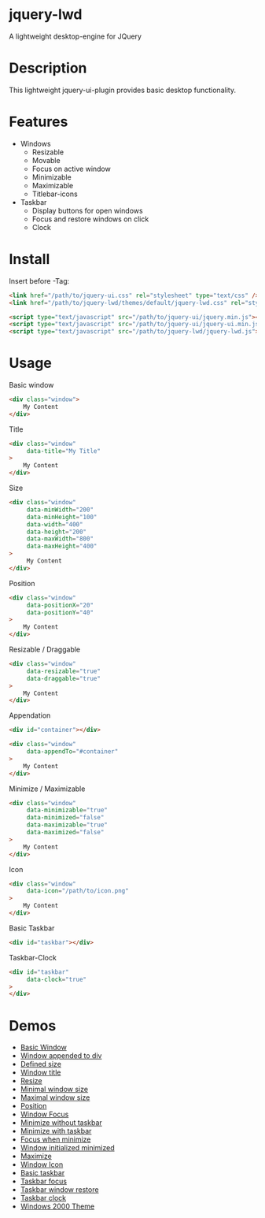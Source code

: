 # jquery-lwd
A lightweight desktop-engine for JQuery

# Description
This lightweight jquery-ui-plugin provides basic desktop functionality.

# Features
<ul>
    <li>
        Windows
        <ul>
            <li>Resizable</li>
            <li>Movable</li>
            <li>Focus on active window</li>
            <li>Minimizable</li>
            <li>Maximizable</li>
            <li>Titlebar-icons</li>
        </ul>
    </li>
    <li>
        Taskbar
        <ul>
            <li>Display buttons for open windows</li>
            <li>Focus and restore windows on click</li>
            <li>Clock</li>
        </ul>
    </li>
</ul>

# Install
Insert before </head>-Tag:
```html
<link href="/path/to/jquery-ui.css" rel="stylesheet" type="text/css" />
<link href="/path/to/jquery-lwd/themes/default/jquery-lwd.css" rel="stylesheet" type="text/css" />

<script type="text/javascript" src="/path/to/jquery-ui/jquery.min.js"></script>
<script type="text/javascript" src="/path/to/jquery-ui/jquery-ui.min.js"></script>
<script type="text/javascript" src="/path/to/jquery-lwd/jquery-lwd.js"></script>
```

# Usage
Basic window
```html
<div class="window">
    My Content
</div>
```
Title
```html
<div class="window" 
     data-title="My Title"
>
    My Content
</div>
```
Size
```html
<div class="window" 
     data-minWidth="200" 
     data-minHeight="100" 
     data-width="400" 
     data-height="200" 
     data-maxWidth="800" 
     data-maxHeight="400"
>
     My Content
</div>
```
Position
```html
<div class="window" 
     data-positionX="20"
     data-positionY="40"
>
    My Content
</div>
```
Resizable / Draggable
```html
<div class="window" 
     data-resizable="true"
     data-draggable="true"
>
    My Content
</div>
```
Appendation
```html
<div id="container"></div>

<div class="window" 
     data-appendTo="#container"
>
    My Content
</div>
```
Minimize / Maximizable
```html
<div class="window" 
     data-minimizable="true"
     data-minimized="false"
     data-maximizable="true"
     data-maximized="false"
>
    My Content
</div>
```
Icon
```html
<div class="window" 
     data-icon="/path/to/icon.png"
>
    My Content
</div>
```
Basic Taskbar
```html
<div id="taskbar"></div>
```
Taskbar-Clock
```html
<div id="taskbar"
     data-clock="true"
>
</div>
```

# Demos
<ul>
    <li><a href="https://mstellmacher.github.io/jquery-lwd/demo/1-windows_1-basic.html" target="_blank">Basic Window</a></li>
    <li><a href="https://mstellmacher.github.io/jquery-lwd/demo/1-windows_2-appendTo.html" target="_blank">Window appended to div</a></li>
    <li><a href="https://mstellmacher.github.io/jquery-lwd/demo/1-windows_3-size.html" target="_blank">Defined size</a></li>
    <li><a href="https://mstellmacher.github.io/jquery-lwd/demo/1-windows_4-title.html" target="_blank">Window title</a></li>
    <li><a href="https://mstellmacher.github.io/jquery-lwd/demo/1-windows_5-resize.html" target="_blank">Resize</a></li>
    <li><a href="https://mstellmacher.github.io/jquery-lwd/demo/1-windows_6-minSize.html" target="_blank">Minimal window size</a></li>
    <li><a href="https://mstellmacher.github.io/jquery-lwd/demo/1-windows_7-maxSize.html" target="_blank">Maximal window size</a></li>
    <li><a href="https://mstellmacher.github.io/jquery-lwd/demo/1-windows_8-position.html" target="_blank">Position</a></li>
    <li><a href="https://mstellmacher.github.io/jquery-lwd/demo/1-windows_9-closeFocus.html" target="_blank">Window Focus</a></li>
    <li><a href="https://mstellmacher.github.io/jquery-lwd/demo/1-windows_10-minimize-withoutTaskbar.html" target="_blank">Minimize without taskbar</a></li>
    <li><a href="https://mstellmacher.github.io/jquery-lwd/demo/1-windows_11-minimizeWithTaskbar.html" target="_blank">Minimize with taskbar</a></li>
    <li><a href="https://mstellmacher.github.io/jquery-lwd/demo/1-windows_12-minimizeFocus.html" target="_blank">Focus when minimize</a></li>
    <li><a href="https://mstellmacher.github.io/jquery-lwd/demo/1-windows_13-minimizeInitialized.html" target="_blank">Window initialized minimized</a></li>
    <li><a href="https://mstellmacher.github.io/jquery-lwd/demo/1-windows_14-maximize.html" target="_blank">Maximize</a></li>
    <li><a href="https://mstellmacher.github.io/jquery-lwd/demo/1-windows_15-icon.html" target="_blank">Window Icon</a></li>
    <li><a href="https://mstellmacher.github.io/jquery-lwd/demo/2-taskbar_1-basic.html" target="_blank">Basic taskbar</a></li>
    <li><a href="https://mstellmacher.github.io/jquery-lwd/demo/2-taskbar_2-focus.html" target="_blank">Taskbar focus</a></li>
    <li><a href="https://mstellmacher.github.io/jquery-lwd/demo/2-taskbar_3-restore.html" target="_blank">Taskbar window restore</a></li>
    <li><a href="https://mstellmacher.github.io/jquery-lwd/demo/2-taskbar_4-clock.html" target="_blank">Taskbar clock</a></li>
    <li><a href="https://mstellmacher.github.io/jquery-lwd/demo/3-themes_1-windows2000.html" target="_blank">Windows 2000 Theme</a></li>
</ul>
